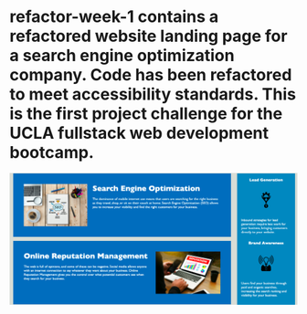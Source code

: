 # refactor-week-1 contains a refactored website landing page for a search engine optimization company. Code has been refactored to meet accessibility standards. This is the first project challenge for the UCLA fullstack web development bootcamp. 

<img src="./Screen Shot 2021-08-15 at 3.02.44 PM.png" />
